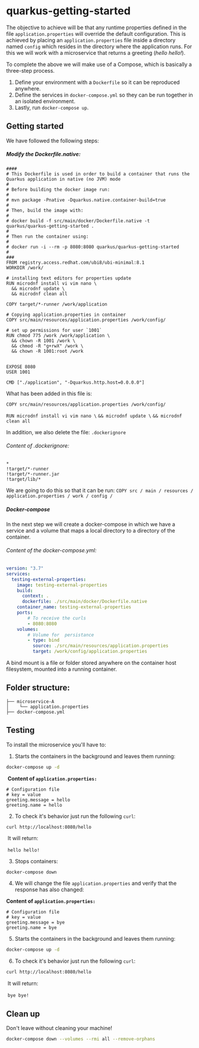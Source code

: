 # quarkus-getting-started

The objective to achieve will be that any runtime properties defined in the file `application.properties` will override the default configuration. This is achieved by placing an `application.properties` file inside a directory named `config` which resides in the directory where the application runs. For this we will work with a microservice that returns a greeting (*hello hello!*).

To complete the above we will make use of a Compose, which is basically a three-step process.

1. Define your environment with a `Dockerfile` so it can be reproduced anywhere.
2. Define the services  in `docker-compose.yml` so they can be run together in an isolated environment.
3. Lastly, run `docker-compose up`.

## Getting started

We have followed the following steps:

#####  Modify the Dockerfile.native:

```
####
# This Dockerfile is used in order to build a container that runs the Quarkus application in native (no JVM) mode
#
# Before building the docker image run:
#
# mvn package -Pnative -Dquarkus.native.container-build=true
#
# Then, build the image with:
#
# docker build -f src/main/docker/Dockerfile.native -t quarkus/quarkus-getting-started .
#
# Then run the container using:
#
# docker run -i --rm -p 8080:8080 quarkus/quarkus-getting-started
#
###
FROM registry.access.redhat.com/ubi8/ubi-minimal:8.1
WORKDIR /work/

# installing text editors for properties update
RUN microdnf install vi vim nano \
  && microdnf update \
  && microdnf clean all 
  
COPY target/*-runner /work/application

# Copying application.properties in container
COPY src/main/resources/application.properties /work/config/

# set up permissions for user `1001`
RUN chmod 775 /work /work/application \
  && chown -R 1001 /work \
  && chmod -R "g+rwX" /work \
  && chown -R 1001:root /work


EXPOSE 8080
USER 1001

CMD ["./application", "-Dquarkus.http.host=0.0.0.0"]
```



What has been added in this file is:

`COPY src/main/resources/application.properties /work/config/`

`RUN microdnf install vi vim nano \`
  `&& microdnf update \`
  `&& microdnf clean all` 

In addition, we also delete the file: `.dockerignore`

###### Content of .dockerignore:

```
*
!target/*-runner
!target/*-runner.jar
!target/lib/*
```

We are going to do this so that it can be run: `COPY src / main / resources / application.properties / work / config /`

##### Docker-compose

In the next step we will create a docker-compose in which we have a service and a volume that maps a local directory to a directory of the container.

###### Content of the docker-compose.yml:

```yml
version: "3.7"
services:
  testing-external-properties:
    image: testing-external-properties
    build:
      context: .
      dockerfile: ./src/main/docker/Dockerfile.native
    container_name: testing-external-properties
    ports: 
        # To receive the curls
        - 8080:8080
    volumes: 
        # Volume for  persistance
        - type: bind
          source: ./src/main/resources/application.properties
          target: /work/config/application.properties
```



A bind mount is a file or folder stored anywhere on the container host filesystem, mounted into a running container.



## Folder structure:

```
├── microservice-A
│    └── application.properties
├── docker-compose.yml
```



## Testing

To install the microservice you'll have to:

1. Starts the containers in the background and leaves them running:


```bash
docker-compose up -d
```

​	**Content of `application.properties:`**

```properties
# Configuration file
# key = value
greeting.message = hello
greeting.name = hello
```

2. To check it's behavior just run the following `curl`:

```
curl http://localhost:8080/hello 
```

​	It will return:

​	`hello hello!`

3. Stops containers:

```bash
docker-compose down
```

4. We will change the file `application.properties` and verify that the response has also changed:

**Content of `application.properties:`**

```properties
# Configuration file
# key = value
greeting.message = bye
greeting.name = bye
```

5. Starts the containers in the background and leaves them running:

```bash
docker-compose up -d
```

6. To check it's behavior just run the following `curl`:

```bash
curl http://localhost:8080/hello
```

​	It will return:

​	`bye bye!`

## Clean up

Don't leave without cleaning your machine!

```bash
docker-compose down --volumes --rmi all --remove-orphans
```



